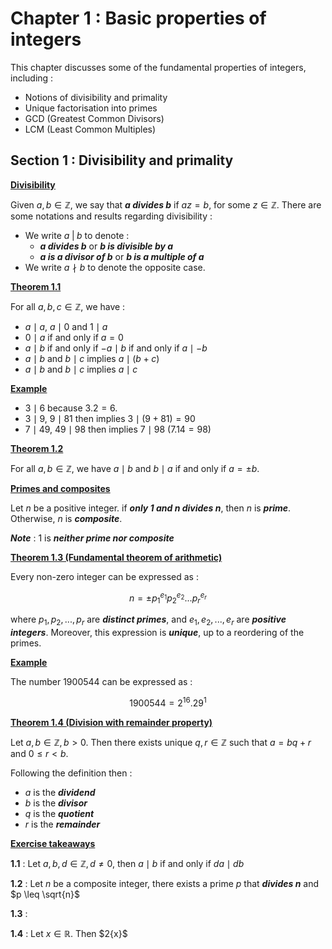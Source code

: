 # Chapter 1 : Basic properties of integers

This chapter discusses some of the fundamental properties of integers, including :
+ Notions of divisibility and primality
+ Unique factorisation into primes
+ GCD (Greatest Common Divisors)
+ LCM (Least Common Multiples)

## Section 1 : Divisibility and primality

<ins> **Divisibility** </ins>

Given $a, b \in \mathbb{Z}$, we say that ***a divides b*** if $az = b$, for some $z \in \mathbb{Z}$.
There are some notations and results regarding divisibility :
+ We write $a\;\vert\;b$ to denote :
  + ***a divides b*** or ***b is divisible by a*** 
  + ***a is a divisor of b*** or ***b is a multiple of a***
+ We write $a \nmid b$ to denote the opposite case.

<ins> **Theorem 1.1** </ins>

For all $a, b, c \in \mathbb{Z}$, we have : 
+ $a \mid a$, $a \mid 0$ and $1 \mid a$
+ $0 \mid a$ if and only if $a = 0$
+ $a \mid b$ if and only if $-a \mid b$ if and only if $a \mid -b$
+ $a \mid b$ and $b \mid c$ implies $a \mid (b + c)$
+ $a \mid b$ and $b \mid c$ implies $a \mid c$

<ins> **Example** </ins>

+ $3 \mid 6$ because $3.2 = 6$.
+ $3 \mid 9$, $9 \mid 81$ then implies $3 \mid (9 + 81) = 90$
+ $7 \mid 49$, $49 \mid 98$ then implies $7 \mid 98$ ($7.14 = 98$)

<ins> **Theorem 1.2** </ins>

For all $a, b \in \mathbb{Z}$, we have $a \mid b$ and $b \mid a$ if and only if $a = \pm b$.

<ins> **Primes and composites** </ins>

Let $n$ be a positive integer. if ***only 1 and n divides n***, then $n$ is ***prime***. Otherwise, $n$ is ***composite***.

***Note*** : $1$ is ***neither prime nor composite***

<ins> **Theorem 1.3 (Fundamental theorem of arithmetic)** </ins>

Every non-zero integer can be expressed as : 

$$n = \pm p_1^{e_1}p_2^{e_2}...p_r^{e_r}$$

where $p_1, p_2, ..., p_r$ are ***distinct primes***, and $e_1, e_2, ..., e_r$ are ***positive integers***. Moreover, this expression is ***unique***, up to a reordering of the primes.

<ins> **Example** </ins>

The number $1900544$ can be expressed as :

$$1900544 = 2^{16}.29^1$$

<ins> **Theorem 1.4 (Division with remainder property)** </ins>

Let $a, b \in \mathbb{Z}, b > 0$. Then there exists unique $q, r \in \mathbb{Z}$ such that $a = bq + r$ and $0 \leq r < b$.

Following the definition then :
+ $a$ is the ***dividend***
+ $b$ is the ***divisor***
+ $q$ is the ***quotient***
+ $r$ is the ***remainder***

<ins> **Exercise takeaways** </ins>

**1.1** : Let $a, b, d \in \mathbb{Z}, d \neq 0$, then $a \mid b$ if and only if $da \mid db$

**1.2** : Let $n$ be a composite integer, there exists a prime $p$ that ***divides n*** and $p \leq \sqrt{n}$

**1.3** : 

**1.4** : Let $x \in \mathbb{R}$. Then $2\{x}$
